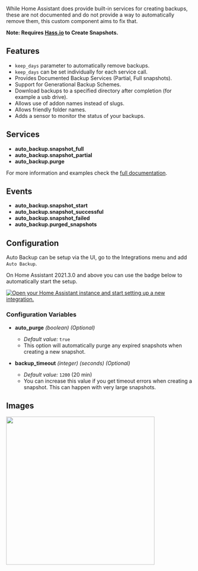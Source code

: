 While Home Assistant does provide built-in services for creating backups, these are not documented and do not provide a way to automatically remove them, this custom component aims to fix that.

**Note: Requires [Hass.io](https://www.home-assistant.io/hassio) to Create Snapshots.**

## Features
* `keep_days` parameter to automatically remove backups.
* `keep_days` can be set individually for each service call.
* Provides Documented Backup Services (Partial, Full snapshots).
* Support for Generational Backup Schemes.
* Download backups to a specified directory after completion (for example a usb drive).
* Allows use of addon names instead of slugs.
* Allows friendly folder names.
* Adds a sensor to monitor the status of your backups.

## Services
* **auto_backup.snapshot_full**
* **auto_backup.snapshot_partial**
* **auto_backup.purge**

For more information and examples check the [full documentation](https://github.com/jcwillox/ha-auto-backup).

## Events
* **auto_backup.snapshot_start**
* **auto_backup.snapshot_successful**
* **auto_backup.snapshot_failed**
* **auto_backup.purged_snapshots**

## Configuration

Auto Backup can be setup via the UI, go to the Integrations menu and add `Auto Backup`.

On Home Assistant 2021.3.0 and above you can use the badge below to automatically start the setup.

[![Open your Home Assistant instance and start setting up a new integration.](https://my.home-assistant.io/badges/config_flow_start.svg)](https://my.home-assistant.io/redirect/config_flow_start/?domain=auto_backup)

### Configuration Variables

- **auto_purge** _(boolean) (Optional)_
  - _Default value:_ `true`
  - This option will automatically purge any expired snapshots when creating a new snapshot.

- **backup_timeout** _(integer) (seconds) (Optional)_
  - _Default value:_ `1200` (20 min)
  - You can increase this value if you get timeout errors when creating a snapshot. This can happen with very large snapshots.
  
## Images

<img src="https://github.com/jcwillox/hass-auto-backup/blob/master/example-sensor.png?raw=true" width="400px">
